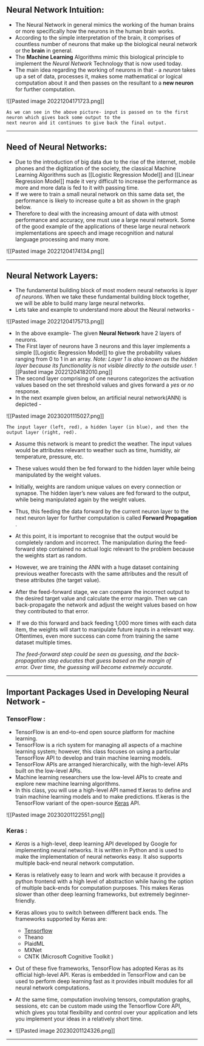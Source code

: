 ## Neural Network Intuition:

- The Neural Network in general mimics  the working of the human brains or more specifically how the neurons in the human brain works.
- According to the simple interpretation of the brain, it comprises of countless number of neurons that make up the biological neural network or the **brain** in general.
- The **Machine Learning** Algorithms mimic this biological principle to implement the *Neural Network* Technology that is now used today.
- The main idea regarding the working of neurons in that - a *neuron* takes up a set of data, processes it, makes some mathematical or logical computation about it and then passes on the resultant to a **new neuron** for further computation.

![[Pasted image 20221204171723.png]]

	As we can see in the above picture- input is passed on to the first neuron which gives back some output to the 
	next neuron and it continues to give back the final output.
***
## Need of Neural Networks:

- Due to the introduction of big data due to the rise of the internet, mobile phones and the digitization of the society, the classical Machine Learning Algorithms such as [[Logistic Regression Model]] and [[Linear Regression Model]] made it very difficult to increase the performance as more and more data is fed to it with passing time.
- If we were to train a small neural network on this same data set, the performance is likely to increase quite a bit as shown in the graph below.
- Therefore to deal with the increasing amount of data with utmost performance and accuracy, one must use a large neural network. Some of the good example of the applications of these large neural network implementations are speech and image recognition and natural language processing and many more.

![[Pasted image 20221204174134.png]]

***
## Neural Network Layers:

- The fundamental building block of most modern neural networks is *layer of neurons*. When we take these fundamental building block together, we will be able to build many large neural networks.
- Lets take and example to understand more about the Neural networks - 

![[Pasted image 20221204175713.png]]

- In the above example- The given **Neural Network** have 2 layers of neurons.
- The First layer of neurons have 3 neurons and this layer implements a simple [[Logistic Regression Model]] to give the probability values ranging from 0 to 1 in an array.
*Note: Layer 1 is also known as the hidden layer because its functionality is not visible directly to the outside user.*
![[Pasted image 20221204182010.png]]
- The second layer comprising of one neurons categorizes the activation values based on the set threshold values and gives forward a *yes* or *no* response.
- In the next example given below, an artificial neural network(ANN) is depicted - 

![[Pasted image 20230201115027.png]]

	The input layer (left, red), a hidden layer (in blue), and then the output layer (right, red).

- Assume this network is meant to predict the weather. The input values would be attributes relevant to weather such as time, humidity, air temperature, pressure, etc.
- These values would then be fed forward to the hidden layer while being manipulated by the weight values.
- Initially, weights are random unique values on every connection or synapse. The hidden layer’s new values are fed forward to the output, while being manipulated again by the weight values.
- Thus, this feeding the data forward by the current neuron layer to the next neuron layer for further computation is called **Forward Propagation** .
- At this point, it is important to recognise that the output would be completely random and incorrect. The manipulation during the feed-forward step contained no actual logic relevant to the problem because the weights start as random.
- However, we are training the ANN with a huge dataset containing previous weather forecasts with the same attributes and the result of these attributes (the target value).
- After the feed-forward stage, we can compare the incorrect output to the desired target value and calculate the error margin. Then we can back-propagate the network and adjust the weight values based on how they contributed to that error.
-  If we do this forward and back feeding 1,000 more times with each data item, the weights will start to manipulate future inputs in a relevant way. Oftentimes, even more success can come from training the same dataset multiple times.

	*The feed-forward step could be seen as guessing, and the back-propagation step educates that guess based on the margin of error. Over time, the guessing will become extremely accurate.*

***
## Important Packages Used in Developing Neural Network - 

### TensorFlow : 

- TensorFlow is an end-to-end open source platform for machine learning.
- TensorFlow is a rich system for managing all aspects of a machine learning system; however, this class focuses on using a particular TensorFlow API to develop and train machine learning models.
- TensorFlow APIs are arranged hierarchically, with the high-level APIs built on the low-level APIs.
- Machine learning researchers use the low-level APIs to create and explore new machine learning algorithms.
- In this class, you will use a high-level API named tf.keras to define and train machine learning models and to make predictions. tf.keras is the TensorFlow variant of the open-source [Keras](https://keras.io/) API.

![[Pasted image 20230201122551.png]]

### Keras :

-  *Keras* is a high-level, deep learning API developed by Google for implementing neural networks. It is written in Python and is used to make the implementation of neural networks easy. It also supports multiple back-end neural network computation.
- Keras is relatively easy to learn and work with because it provides a python frontend with a high level of abstraction while having the option of multiple back-ends for computation purposes. This makes Keras slower than other deep learning frameworks, but extremely beginner-friendly.
- Keras allows you to switch between different back ends. The frameworks supported by Keras are:
	-   [Tensorflow](https://www.simplilearn.com/tutorials/deep-learning-tutorial/tensorflow "Tensorflow")
	-   Theano
	-   PlaidML
	-   MXNet
	-   CNTK (Microsoft Cognitive Toolkit )

- Out of these five frameworks, TensorFlow has adopted Keras as its official high-level API. Keras is embedded in TensorFlow and can be used to perform deep learning fast as it provides inbuilt modules for all neural network computations. 
- At the same time, computation involving tensors, computation graphs, sessions, etc can be custom made using the Tensorflow Core API, which gives you total flexibility and control over your application and lets you implement your ideas in a relatively short time.
- ![[Pasted image 20230201124326.png]]
***
